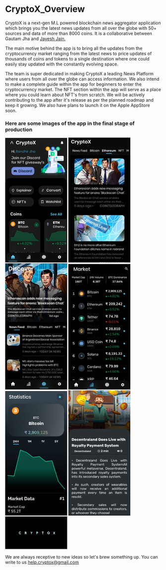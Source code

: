 # CryptoX_Overview

CryptoX is a next-gen M.L powered blockchain news aggregator application which brings you the latest news updates from all over the globe with 50+ sources and data of more than 8000 coins. It is a collaborative between Gautam Jha and <a href="https://github.com/JayeshJain25"> Jayesh Jain. </a>

The main motive behind the app is to bring all the updates from the cryptocurrency market ranging from the latest news to price updates of thousands of coins and tokens to a single destination where one could easily stay updated with the constantly evolving space.

The team is super dedicated in making CryptoX a leading News Platform where users from all over the globe can access information. We also intend to make a complete guide within the app for beginners to enter the cryptocurrency market. The NFT section within the app will serve as a place where you could learn about NFT's from scratch. We will be actively contributing to the app after it's release as per the planned roadmap and keep it growing. We also have plans to launch it on the Apple AppStore soon.

### Here are some images of the app in the final stage of production

<img src = "cX_images/1.png" width = "200">
<img src = "cX_images/2.png" width = "200">
<img src = "cX_images/3.png" width = "200">
<img src = "cX_images/4.png" width = "200">
<img src = "cX_images/5.png" width = "200">
<img src = "cX_images/6.png" width = "200">
<img src = "cX_images/7.png" width = "200">

We are always receptive to new ideas so let's brew something up. You can write to us <a href="mailto:help.cryptox@gmail.com" target="_blank">help.cryptox@gmail.com</a> 
